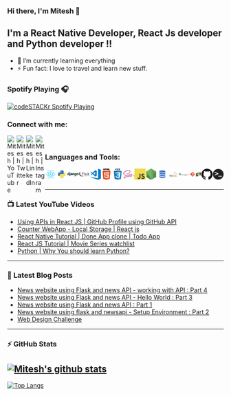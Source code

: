 ### Hi there, I'm Mitesh 👋

## I'm a React Native Developer, React Js developer and Python developer !!

- 🌱 I’m currently learning everything
- ⚡ Fun fact: I love to travel and learn new stuff.

### Spotify Playing 🎧

[<img src="https://now-playing-codestackr.vercel.app/api/spotify-playing" alt="codeSTACKr Spotify Playing" width="350" />](https://open.spotify.com/user/swyqyimdc12jajde4vpwd2x1b)

### Connect with me:

[<img align="left" alt="Mitesh | YouTube" width="22px" src="https://cdn.jsdelivr.net/npm/simple-icons@v3/icons/youtube.svg" />][youtube]
[<img align="left" alt="Mitesh | Twitter" width="22px" src="https://cdn.jsdelivr.net/npm/simple-icons@v3/icons/twitter.svg" />][twitter]
[<img align="left" alt="Mitesh | LinkedIn" width="22px" src="https://cdn.jsdelivr.net/npm/simple-icons@v3/icons/linkedin.svg" />][linkedin]
[<img align="left" alt="Mitesh | Instagram" width="22px" src="https://cdn.jsdelivr.net/npm/simple-icons@v3/icons/instagram.svg" />][instagram]

<br />

### Languages and Tools:

[<img align="left" alt="React" width="26px" src="https://raw.githubusercontent.com/github/explore/80688e429a7d4ef2fca1e82350fe8e3517d3494d/topics/react/react.png" />][reactplaylist]
[<img align="left" alt="Python" width="26px" src="https://raw.githubusercontent.com/github/explore/80688e429a7d4ef2fca1e82350fe8e3517d3494d/topics/python/python.png" />][reactplaylist]
[<img align="left" alt="Python" width="26px" src="https://raw.githubusercontent.com/github/explore/80688e429a7d4ef2fca1e82350fe8e3517d3494d/topics/django/django.png" />][reactplaylist]
[<img align="left" alt="Python" width="26px" src="https://raw.githubusercontent.com/github/explore/80688e429a7d4ef2fca1e82350fe8e3517d3494d/topics/flask/flask.png" />][reactplaylist]

[<img align="left" alt="Visual Studio Code" width="26px" src="https://raw.githubusercontent.com/github/explore/80688e429a7d4ef2fca1e82350fe8e3517d3494d/topics/visual-studio-code/visual-studio-code.png" />][webdevplaylist]
[<img align="left" alt="HTML5" width="26px" src="https://raw.githubusercontent.com/github/explore/80688e429a7d4ef2fca1e82350fe8e3517d3494d/topics/html/html.png" />][webdevplaylist]
[<img align="left" alt="CSS3" width="26px" src="https://raw.githubusercontent.com/github/explore/80688e429a7d4ef2fca1e82350fe8e3517d3494d/topics/css/css.png" />][cssplaylist]
[<img align="left" alt="Sass" width="26px" src="https://raw.githubusercontent.com/github/explore/80688e429a7d4ef2fca1e82350fe8e3517d3494d/topics/sass/sass.png" />][cssplaylist]
[<img align="left" alt="JavaScript" width="26px" src="https://raw.githubusercontent.com/github/explore/80688e429a7d4ef2fca1e82350fe8e3517d3494d/topics/javascript/javascript.png" />][jsplaylist]

[<img align="left" alt="Node.js" width="26px" src="https://raw.githubusercontent.com/github/explore/80688e429a7d4ef2fca1e82350fe8e3517d3494d/topics/nodejs/nodejs.png" />][webdevplaylist]

[<img align="left" alt="SQL" width="26px" src="https://raw.githubusercontent.com/github/explore/80688e429a7d4ef2fca1e82350fe8e3517d3494d/topics/sql/sql.png" />][webdevplaylist]
[<img align="left" alt="MySQL" width="26px" src="https://raw.githubusercontent.com/github/explore/80688e429a7d4ef2fca1e82350fe8e3517d3494d/topics/mysql/mysql.png" />][webdevplaylist]
[<img align="left" alt="MongoDB" width="26px" src="https://raw.githubusercontent.com/github/explore/80688e429a7d4ef2fca1e82350fe8e3517d3494d/topics/mongodb/mongodb.png" />][webdevplaylist]
[<img align="left" alt="Git" width="26px" src="https://raw.githubusercontent.com/github/explore/80688e429a7d4ef2fca1e82350fe8e3517d3494d/topics/git/git.png" />][webdevplaylist]
[<img align="left" alt="GitHub" width="26px" src="https://raw.githubusercontent.com/github/explore/78df643247d429f6cc873026c0622819ad797942/topics/github/github.png" />][webdevplaylist]
[<img align="left" alt="Terminal" width="26px" src="https://raw.githubusercontent.com/github/explore/80688e429a7d4ef2fca1e82350fe8e3517d3494d/topics/terminal/terminal.png" />][webdevplaylist]

<br />
<br />

---

### 📺 Latest YouTube Videos

<!-- YOUTUBE:START -->
- [Using APIs in React JS  | GitHub Profile using GitHub API](https://www.youtube.com/watch?v=xvtfhj3C6Dg)
- [Counter WebApp - Local Storage | React js](https://www.youtube.com/watch?v=ZrzQeP55KRg)
- [React Native Tutorial | Done App clone | Todo App](https://www.youtube.com/watch?v=UPOU3IiqoKU)
- [React JS Tutorial | Movie Series watchlist](https://www.youtube.com/watch?v=aLxYwMhL3vM)
- [Python | Why You should learn Python?](https://www.youtube.com/watch?v=4Cs_98HQRJ4)
<!-- YOUTUBE:END -->

---

### 📕 Latest Blog Posts

<!-- BLOG-POST-LIST:START -->
- [News website using Flask and news API - working with API : Part 4](http://feedproxy.google.com/~r/MrMephisto/~3/XJCmB_E9SEM/news-website-using-flask-and-news-api_28.html)
- [News website using Flask and news API - Hello World : Part 3](http://feedproxy.google.com/~r/MrMephisto/~3/DyWqkoLsNtE/news-website-using-flask-and-news-api_22.html)
- [News website using Flask and news API : Part 1](http://feedproxy.google.com/~r/MrMephisto/~3/_Zi7d7ZfTgM/news-website-using-flask-and-news-api.html)
- [News website using flask and newsapi - Setup Environment : Part 2](http://feedproxy.google.com/~r/MrMephisto/~3/edx9R2HP-jA/newswebsite-using-flask-and-newsapi.html)
- [Web Design Challenge](http://feedproxy.google.com/~r/MrMephisto/~3/vxgG6PHHauI/web-design-challenge.html)
<!-- BLOG-POST-LIST:END -->

---

### :zap: GitHub Stats

## [![Mitesh's github stats](https://github-readme-stats.vercel.app/api?username=Mitesh2499&show_icons=true)](https://github.com/Mitesh2499)

[![Top Langs](https://github-readme-stats.vercel.app/api/top-langs/?username=Mitesh2499)](https://github.com/Mitesh2499)

</details>

[website]: "https://github.com/Mitesh2499"
[course]: "https://github.com/Mitesh2499"
[twitter]: "https://github.com/Mitesh2499"
[youtube]: https://www.youtube.com/channel/UC7Pp1LbmwCFjHvRZfJignhg
[instagram]: https://www.instagram.com/mr._mephisto_
[linkedin]: https://www.linkedin.com/in/mitesh-masukar-22b248169
[webdevplaylist]: "https://github.com/Mitesh2499"
[jsplaylist]: "https://github.com/Mitesh2499"
[cssplaylist]: "https://github.com/Mitesh2499"
[reactplaylist]: "https://github.com/Mitesh2499"
